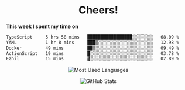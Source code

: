 <h1 align="center">Cheers!</h1>

**This week I spent my time on**
<!--START_SECTION:waka-->

```txt
TypeScript     5 hrs 58 mins   █████████████████░░░░░░░░   68.09 %
YAML           1 hr 8 mins     ███▒░░░░░░░░░░░░░░░░░░░░░   12.98 %
Docker         49 mins         ██▒░░░░░░░░░░░░░░░░░░░░░░   09.49 %
ActionScript   19 mins         █░░░░░░░░░░░░░░░░░░░░░░░░   03.78 %
Ezhil          15 mins         ▓░░░░░░░░░░░░░░░░░░░░░░░░   02.89 %
```

<!--END_SECTION:waka-->

<p align="center"><img src="https://github-readme-stats.vercel.app/api/top-langs/?username=thnkrn&layout=compact&hide=html&theme=tokyonight" alt="Most Used Languages" /></p>

<p align="center"><img src="https://github-readme-stats.vercel.app/api?username=thnkrn&show_icons=true&count_private=true&theme=tokyonight&show=reviews&hide_rank=false&rank_icon=github" alt="GitHub Stats" /></p>

<!-- <p align="center"><a href="https://wakatime.com"><img src="https://wakatime.com/share/@thnkrn/40092326-d1bd-471b-89da-9a7c63939402.png" /></p>
 -->
